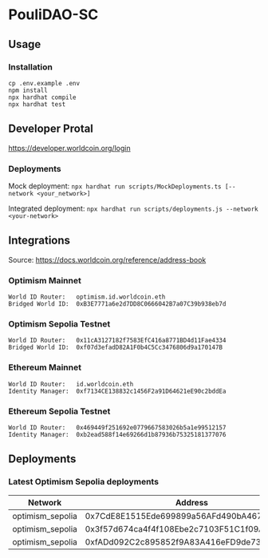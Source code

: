 # PouliDAO-SC

## Usage
### Installation
```shell
cp .env.example .env
npm install
npx hardhat compile
npx hardhat test
```
## Developer Protal
https://developer.worldcoin.org/login

### Deployments
Mock deployment:
`npx hardhat run scripts/MockDeployments.ts [--network <your_network>]`

Integrated deployment:
`npx hardhat run scripts/deployments.js --network <your-network>`

## Integrations

Source: https://docs.worldcoin.org/reference/address-book

### Optimism Mainnet
```
World ID Router:   optimism.id.worldcoin.eth
Bridged World ID:  0xB3E7771a6e2d7DD8C0666042B7a07C39b938eb7d
```

### Optimism Sepolia Testnet
```
World ID Router:   0x11cA3127182f7583EfC416a8771BD4d11Fae4334
Bridged World ID:  0xf07d3efadD82A1F0b4C5Cc3476806d9a170147B
```

### Ethereum Mainnet
```
World ID Router:   id.worldcoin.eth
Identity Manager:  0xf7134CE138832c1456F2a91D64621eE90c2bddEa
```

### Ethereum Sepolia Testnet
```
World ID Router:   0x469449f251692e0779667583026b5a1e99512157
Identity Manager:  0xb2ead588f14e69266d1b87936b75325181377076
```

## Deployments

### Latest Optimism Sepolia deployments

| Network | Address | Abi |
| --- | --- | --- |
| optimism_sepolia | 0x7CdE8E1515Ede699899a56AFd490bA4676c617C7 | <a href="./abis/MyToken.json">MyToken</a> |
| optimism_sepolia | 0x3f57d674ca4f4f108Ebe2c7103F51C1f09A2673D | <a href="./abis/WorldIdMock.json">WorldIdMock</a> |
| optimism_sepolia | 0xfADd092C2c895852f9A83A416eFD9de735106830 | <a href="./abis/WorldVerify.json">WorldVerify</a> |

